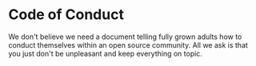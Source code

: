 Code of Conduct
===============
We don't believe we need a document telling fully grown adults how to conduct themselves within an open source
community. All we ask is that you just don't be unpleasant and keep everything on topic.